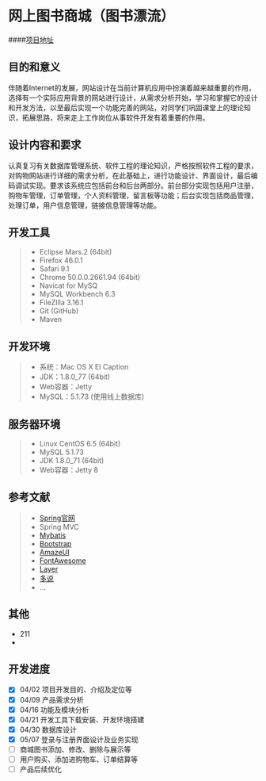 # 网上图书商城（图书漂流）

####[项目地址](http://120.27.100.98/book/index)

## 目的和意义
伴随着Internet的发展，网站设计在当前计算机应用中扮演着越来越重要的作用，选择有一个实际应用背景的网站进行设计，从需求分析开始，学习和掌握它的设计和开发方法，以至最后实现一个功能完善的网站，对同学们巩固课堂上的理论知识，拓展思路，将来走上工作岗位从事软件开发有着重要的作用。

## 设计内容和要求
认真复习有关数据库管理系统、软件工程的理论知识，严格按照软件工程的要求，对购物网站进行详细的需求分析，在此基础上，进行功能设计、界面设计，最后编码调试实现。要求该系统应包括前台和后台两部分。前台部分实现包括用户注册，购物车管理，订单管理，个人资料管理，留言板等功能；后台实现包括商品管理，处理订单，用户信息管理，链接信息管理等功能。

## 开发工具
> * Eclipse Mars.2 (64bit)
> * Firefox 46.0.1
> * Safari 9.1
> * Chrome 50.0.0.2661.94 (64bit)
> * Navicat for MySQ
> * MySQL Workbench 6.3
> * FileZIlla 3.16.1
> * Git (GitHub)
> * Maven

## 开发环境
> * 系统：Mac OS X EI Caption
> * JDK：1.8.0_77 (64bit)
> * Web容器：Jetty
> * MySQL：5.1.73 (使用线上数据库)

## 服务器环境
> * Linux CentOS 6.5 (64bit)
> * MySQL 5.1.73
> * JDK 1.8.0_71 (64bit)
> * Web容器：Jetty 8

## 参考文献
> * [Spring官网](https://spring.io/)
> * Spring MVC
> * [Mybatis](http://www.mybatis.org/mybatis-3/)
> * [Bootstrap](http://www.bootcss.com/)
> * [AmazeUI](http://amazeui.org/)
> * [FontAwesome](http://fontawesome.io/)
> * [Layer](http://layer.layui.com/)
> * [多说](http://duoshuo.com/)
> * ...

## 其他
* 211
* 

## 开发进度
- [x] 04/02 项目开发目的、介绍及定位等
- [x] 04/09 产品需求分析
- [x] 04/16 功能及模块分析
- [x] 04/21 开发工具下载安装、开发环境搭建
- [x] 04/30 数据库设计
- [x] 05/07 登录与注册界面设计及业务实现
- [ ] 商城图书添加、修改、删除与展示等
- [ ] 用户购买、添加进购物车、订单结算等
- [ ] 产品后续优化
